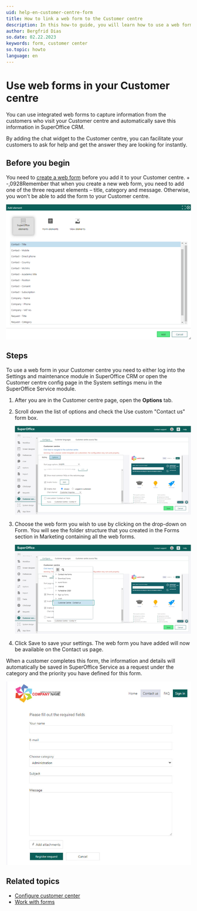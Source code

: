 ```yaml
---
uid: help-en-customer-centre-form
title: How to link a web form to the Customer centre
description: In this how-to guide, you will learn how to use a web form.
author: Bergfrid Dias
so.date: 02.22.2023
keywords: form, customer center
so.topic: howto
language: en
---
```


# Use web forms in your Customer centre

You can use integrated web forms to capture information from the customers who visit your Customer centre and automatically save this information in SuperOffice CRM.

By adding the chat widget to the Customer centre, you can facilitate your customers to ask for help and get the answer they are looking for instantly.

## Before you begin

You need to [create a web form][3] before you add it to your Customer centre. +
-,0928Remember that when you create a new web form, you need to add one of the three request elements – title, category and message. Otherwise, you won't be able to add the form to your Customer centre.

![To add a new web form to the Customer centre, add one of these request elements. You can find the Request fields in the SuperOffice elements tab. -screenshot][img1]

## Steps

To use a web form in your Customer centre you need to either log into the Settings and maintenance module in SuperOffice CRM or open the Customer centre config page in the System settings menu in the SuperOffice Service module.

1. After you are in the Customer centre page, open the **Options** tab.

2. Scroll down the list of options and check the Use custom "Contact us" form box.

    ![In the customer centre page, go to options and check the Use custom "contact us" form box -screenshot][img2]

3. Choose the web form you wish to use by clicking on the drop-down on Form. You will see the folder structure that you created in the Forms section in Marketing containing all the web forms.

    ![Choose the web form you want to use from the form folder -screenshot][img3]

4. Click Save to save your settings. The web form you have added will now be available on the Contact us page.

When a customer completes this form, the information and details will automatically be saved in SuperOffice Service as a request under the category and the priority you have defined for this form.

![Web form on the Contact us page -screenshot][img4]

## Related topics

* [Configure customer center][2]
* [Work with forms][1]

<!-- Referenced links -->
[1]: ../../../marketing/forms/learn/index.md
[2]: config.md
[3]: ../../../marketing/forms/learn/create.md

<!-- Referenced images -->
[img1]: media/form-element.png
[img2]: media/custom-form.png
[img3]: media/CustCentre-choose-form.png
[img4]: media/web-form-on-the-contact-us-page.jpg
